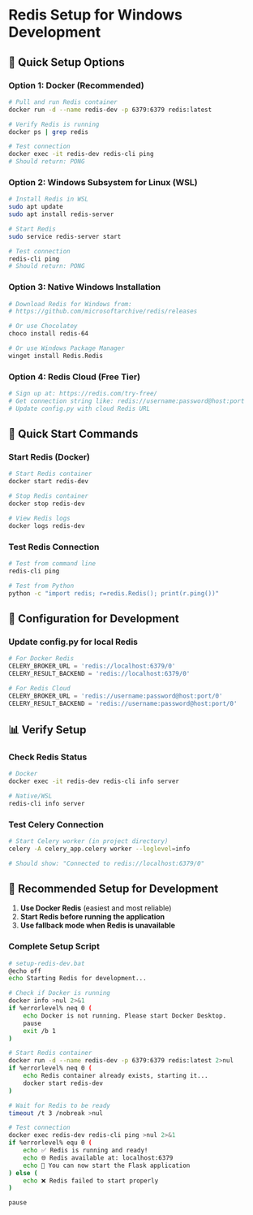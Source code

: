 # Redis Setup for Windows Development

## 🎯 **Quick Setup Options**

### **Option 1: Docker (Recommended)**
```bash
# Pull and run Redis container
docker run -d --name redis-dev -p 6379:6379 redis:latest

# Verify Redis is running
docker ps | grep redis

# Test connection
docker exec -it redis-dev redis-cli ping
# Should return: PONG
```

### **Option 2: Windows Subsystem for Linux (WSL)**
```bash
# Install Redis in WSL
sudo apt update
sudo apt install redis-server

# Start Redis
sudo service redis-server start

# Test connection
redis-cli ping
# Should return: PONG
```

### **Option 3: Native Windows Installation**
```bash
# Download Redis for Windows from:
# https://github.com/microsoftarchive/redis/releases

# Or use Chocolatey
choco install redis-64

# Or use Windows Package Manager
winget install Redis.Redis
```

### **Option 4: Redis Cloud (Free Tier)**
```bash
# Sign up at: https://redis.com/try-free/
# Get connection string like: redis://username:password@host:port
# Update config.py with cloud Redis URL
```

## 🚀 **Quick Start Commands**

### **Start Redis (Docker)**
```bash
# Start Redis container
docker start redis-dev

# Stop Redis container
docker stop redis-dev

# View Redis logs
docker logs redis-dev
```

### **Test Redis Connection**
```bash
# Test from command line
redis-cli ping

# Test from Python
python -c "import redis; r=redis.Redis(); print(r.ping())"
```

## 🔧 **Configuration for Development**

### **Update config.py for local Redis**
```python
# For Docker Redis
CELERY_BROKER_URL = 'redis://localhost:6379/0'
CELERY_RESULT_BACKEND = 'redis://localhost:6379/0'

# For Redis Cloud
CELERY_BROKER_URL = 'redis://username:password@host:port/0'
CELERY_RESULT_BACKEND = 'redis://username:password@host:port/0'
```

## 📊 **Verify Setup**

### **Check Redis Status**
```bash
# Docker
docker exec -it redis-dev redis-cli info server

# Native/WSL
redis-cli info server
```

### **Test Celery Connection**
```bash
# Start Celery worker (in project directory)
celery -A celery_app.celery worker --loglevel=info

# Should show: "Connected to redis://localhost:6379/0"
```

## 🎯 **Recommended Setup for Development**

1. **Use Docker Redis** (easiest and most reliable)
2. **Start Redis before running the application**
3. **Use fallback mode when Redis is unavailable**

### **Complete Setup Script**
```bash
# setup-redis-dev.bat
@echo off
echo Starting Redis for development...

# Check if Docker is running
docker info >nul 2>&1
if %errorlevel% neq 0 (
    echo Docker is not running. Please start Docker Desktop.
    pause
    exit /b 1
)

# Start Redis container
docker run -d --name redis-dev -p 6379:6379 redis:latest 2>nul
if %errorlevel% neq 0 (
    echo Redis container already exists, starting it...
    docker start redis-dev
)

# Wait for Redis to be ready
timeout /t 3 /nobreak >nul

# Test connection
docker exec redis-dev redis-cli ping >nul 2>&1
if %errorlevel% equ 0 (
    echo ✅ Redis is running and ready!
    echo 🌐 Redis available at: localhost:6379
    echo 🔧 You can now start the Flask application
) else (
    echo ❌ Redis failed to start properly
)

pause
```

